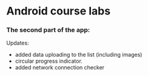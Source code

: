 # Android course labs

### The second part of the app:
Updates:
* added data uploading to the list (including images)
* circular progress indicator.
* added network connection checker 
